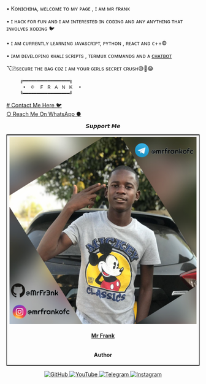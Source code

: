 •  Kᴏɴɪᴄʜɪʜᴀ, ᴡᴇʟᴄᴏᴍᴇ ᴛᴏ ᴍʏ ᴘᴀɢᴇ , ɪ ᴀᴍ ᴍʀ ғʀᴀɴᴋ

•  ɪ ʜᴀᴄᴋ ғᴏʀ ғᴜɴ ᴀɴᴅ ɪ ᴀᴍ ɪɴᴛᴇʀᴇsᴛᴇᴅ ɪɴ ᴄᴏᴅɪɴɢ ᴀɴᴅ ᴀɴʏ ᴀɴʏᴛʜɪɴɢ ᴛʜᴀᴛ ɪɴᴠᴏʟᴠᴇs xᴏᴅɪɴɢ 🐦

•  ɪ ᴀᴍ ᴄᴜʀʀᴇɴᴛʟʏ ʟᴇᴀʀɴɪɴɢ ᴊᴀᴠᴀsᴄʀɪᴘᴛ, ᴘʏᴛʜᴏɴ , ʀᴇᴀᴄᴛ ᴀɴᴅ ᴄ++©

•  ɪᴀᴍ ᴅᴇᴠᴇʟᴏᴘɪɴɢ ᴋʜᴀʟɪ sᴄʀɪᴘᴛs , ᴛᴇʀᴍᴜx ᴄᴏᴍᴍᴀɴᴅs ᴀɴᴅ ᴀ <a href=https://wa.me/263788236690/> ᴄʜᴀᴛʙᴏᴛ</a>

⌥⎚sᴇᴄᴜʀᴇ ᴛʜᴇ ʙᴀɢ ᴄᴏᴢ ɪ ᴀᴍ ʏᴏᴜʀ ɢɪʀʟs sᴇᴄʀᴇᴛ ᴄʀᴜsʜ😅🥲😂

         ╔━━━━━━━━━━━━━━━━━╗
          •  ©  Ｆ Ｒ Ａ Ｎ Ｋ  •
         ╚━━━━━━━━━━━━━━━━━╝

<u># Contact Me Here 🐦 </u> <br>
<a href="https://wa.me/263719647303/">○ Reach Me On WhatsApp ●</a>

<center> 𝙎𝙪𝙥𝙥𝙤𝙧𝙩 𝙈𝙚 </center>

<table align="center" style="border:1px solid black;margin-left:auto;margin-right:auto;">
  <tr>
    <th><img src="https://github.com/MrFr3nk/Imagick-/blob/main/PhotoCollage_1704163407014.jpg" width="100%" height="100%"></th>
  </tr>
  <tr>
    <td><a href="https://github.com/MrFr3nk/"><p align='center'><b>Mr Frank</b></td>
  </tr>
  <tr>
    <td><p align='center'><b>Author</b></td>
  </tr>
</table>

<p align="center"><a href="https://github.com/MrFr3nk"><img src="https://user-images.githubusercontent.com/64035221/96459220-834c7e00-123f-11eb-8417-534058a7ba62.png" alt="GitHub" width="80" height="80">
<a href="https://www.youtube.com/@mr_frank_ofc"><img src="https://user-images.githubusercontent.com/64035221/96456596-4f238e00-123c-11eb-821e-85e9aaa3faec.png" alt="YouTube" width="80" height="80">
<a href="https://t.me/the_cyber_punkk"><img src="https://user-images.githubusercontent.com/64035221/113977119-b91e0700-985f-11eb-9418-eab91ff1540e.png" alt="Telegram" width="80" height="">
<a href="https://www.instagram.com/mr_frank_ofc/"><img src="https://user-images.githubusercontent.com/64035221/113977904-e61ee980-9860-11eb-82d1-9ebd795c8138.png" alt="Instagram" width="80" height="">

<!---
MrFr3nk/MrFr3nk is a ✨ special ✨ repository because its `README.md` (this file) appears on your GitHub profile.
You can click the Preview link to take a look at your changes.
--->
